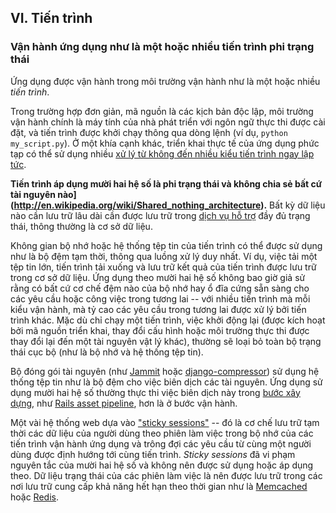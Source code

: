 ## VI. Tiến trình
### Vận hành ứng dụng như là một hoặc nhiều tiến trình phi trạng thái

Ứng dụng được vận hành trong môi trường vận hành như là một hoặc nhiều *tiến trình*.

Trong trường hợp đơn giản, mã nguồn là các kịch bản độc lập, môi trường vận hành chính là máy tính của nhà phát triển với ngôn ngữ thực thi được cài đặt, và tiến trình được khởi chạy thông qua dòng lệnh (ví dụ, `python my_script.py`). Ở một khía cạnh khác, triển khai thực tế của ứng dụng phức tạp có thể sử dụng nhiều [xử lý từ không đến nhiều kiểu tiến trình ngay lập tức](./concurrency).

**Tiến trình áp dụng mười hai hệ số là phi trạng thái và không chia sẻ bất cứ tài nguyên nào](http://en.wikipedia.org/wiki/Shared_nothing_architecture).**  Bất kỳ dữ liệu nào cần lưu trữ lâu dài cần được lưu trữ trong [dịch vụ hỗ trợ](./backing-services) đầy đủ trạng thái, thông thường là cơ sở dữ liệu.

Không gian bộ nhớ hoặc hệ thống tệp tin của tiến trình có thể được sử dụng như là bộ đệm tạm thời, thông qua luồng xử lý duy nhất. Ví dụ, việc tải một tệp tin lớn, tiến trình tải xuống và lưu trữ kết quả của tiến trình được lưu trữ trong cơ sở dữ liệu. Ứng dụng theo mười hai hệ số không bao giờ giả sử rằng có bất cứ cơ chế đệm nào của bộ nhớ hay ổ đĩa cứng sẵn sàng cho các yêu cầu hoặc công việc trong tương lai -- với nhiều tiến trình mà mỗi kiểu vận hành, mà tỷ cao các yêu cầu trong tương lai được xử lý bởi tiến trình khác. Mặc dù chỉ chạy một tiến trình, việc khởi động lại (được kích hoạt bởi mã nguồn triển khai, thay đổi cấu hình hoặc môi trường thực thi được thay đổi lại đến một tài nguyên vật lý khác), thường sẽ loại bỏ toàn bộ trạng thái cục bộ (như là bộ nhớ và hệ thống tệp tin).

Bộ đóng gói tài nguyên (như [Jammit](http://documentcloud.github.com/jammit/) hoặc [django-compressor](http://django-compressor.readthedocs.org/)) sử dụng hệ thống tệp tin như là bộ đệm cho việc biên dịch các tài nguyên. Ứng dụng sử dụng mười hai hệ số thường thực thi việc biên dịch này trong [bước xây dựng](./build-release-run), như [Rails asset pipeline](http://guides.rubyonrails.org/asset_pipeline.html), hơn là ở bước vận hành.

Một vài hệ thống web dựa vào ["sticky sessions"](http://en.wikipedia.org/wiki/Load_balancing_%28computing%29#Persistence) -- đó là cơ chế lưu trữ tạm thời các dữ liệu của người dùng theo phiên làm việc trong bộ nhớ của các tiến trình vận hành ứng dụng và trông đợi các yêu cầu từ cùng một người dùng được định hướng tới cùng tiến trình. *Sticky sessions* đã vi phạm nguyên tắc của mười hai hệ số và không nên được sử dụng hoặc áp dụng theo. Dữ liệu trạng thái của các phiên làm việc là nên được lưu trữ trong các nơi lưu trữ cung cấp khả năng hết hạn theo thời gian như là [Memcached](http://memcached.org/) hoặc [Redis](http://redis.io/).
